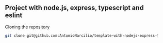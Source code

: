 ## Project with node.js, express, typescript and eslint


Cloning the repository
~~~bash
git clone git@github.com:AntonioNarcilio/template-with-nodejs-express-ts.git
~~~
